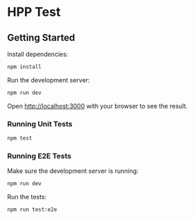 # HPP Test

## Getting Started

Install dependencies:

```bash
npm install
```

Run the development server:

```bash
npm run dev
```

Open [http://localhost:3000](http://localhost:3000) with your browser to see the result.

### Running Unit Tests

```bash
npm test
```

### Running E2E Tests

Make sure the development server is running:

```bash
npm run dev
```

Run the tests:

```bash
npm run test:e2e
```
